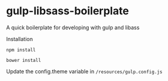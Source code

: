 # gulp-libsass-boilerplate
A quick boilerplate for developing with gulp and libass

Installation

```
npm install
```

```
bower install
```

Update the config.theme variable in ```/resources/gulp.config.js```

